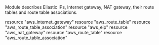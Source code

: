 Module describes Ellastic IPs, Internet gateway, NAT gateway, their route tables and route table associations.

resource "aws_internet_gateway"
resource "aws_route_table"
resource "aws_route_table_association"
resource "aws_eip"
resource "aws_nat_gateway"
resource "aws_route_table"
resource "aws_route_table_association"
